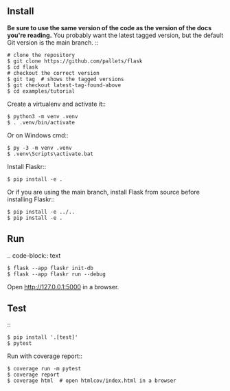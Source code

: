 Install
-------

**Be sure to use the same version of the code as the version of the docs
you're reading.** You probably want the latest tagged version, but the
default Git version is the main branch. ::

    # clone the repository
    $ git clone https://github.com/pallets/flask
    $ cd flask
    # checkout the correct version
    $ git tag  # shows the tagged versions
    $ git checkout latest-tag-found-above
    $ cd examples/tutorial

Create a virtualenv and activate it::

    $ python3 -m venv .venv
    $ . .venv/bin/activate

Or on Windows cmd::

    $ py -3 -m venv .venv
    $ .venv\Scripts\activate.bat

Install Flaskr::

    $ pip install -e .

Or if you are using the main branch, install Flask from source before
installing Flaskr::

    $ pip install -e ../..
    $ pip install -e .


Run
---

.. code-block:: text

    $ flask --app flaskr init-db
    $ flask --app flaskr run --debug

Open http://127.0.0.1:5000 in a browser.


Test
----

::

    $ pip install '.[test]'
    $ pytest

Run with coverage report::

    $ coverage run -m pytest
    $ coverage report
    $ coverage html  # open htmlcov/index.html in a browser
